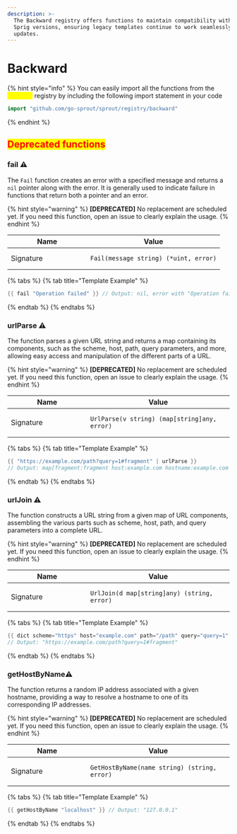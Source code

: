 ```yaml
---
description: >-
  The Backward registry offers functions to maintain compatibility with older
  Sprig versions, ensuring legacy templates continue to work seamlessly after
  updates.
---
```


# Backward

{% hint style="info" %}
You can easily import all the functions from the <mark style="color:yellow;">`backward`</mark> registry by including the following import statement in your code

```go
import "github.com/go-sprout/sprout/registry/backward"
```
{% endhint %}

## <mark style="color:red;">Deprecated functions</mark>

### fail ⚠️

The `Fail` function creates an error with a specified message and returns a `nil` pointer along with the error. It is generally used to indicate failure in functions that return both a pointer and an error.

{% hint style="warning" %}
**\[DEPRECATED]** No replacement are scheduled yet. If you need this function, open an issue to clearly explain the usage.
{% endhint %}

<table data-header-hidden><thead><tr><th width="164">Name</th><th>Value</th></tr></thead><tbody><tr><td>Signature</td><td><pre class="language-go"><code class="lang-go">Fail(message string) (*uint, error)
</code></pre></td></tr></tbody></table>

{% tabs %}
{% tab title="Template Example" %}
```go
{{ fail "Operation failed" }} // Output: nil, error with "Operation failed"
```
{% endtab %}
{% endtabs %}

### urlParse ⚠️

The function parses a given URL string and returns a map containing its components, such as the scheme, host, path, query parameters, and more, allowing easy access and manipulation of the different parts of a URL.

{% hint style="warning" %}
**\[DEPRECATED]** No replacement are scheduled yet. If you need this function, open an issue to clearly explain the usage.
{% endhint %}

<table data-header-hidden><thead><tr><th width="164">Name</th><th>Value</th></tr></thead><tbody><tr><td>Signature</td><td><pre class="language-go"><code class="lang-go">UrlParse(v string) (map[string]any, error)
</code></pre></td></tr></tbody></table>

{% tabs %}
{% tab title="Template Example" %}
```go
{{ "https://example.com/path?query=1#fragment" | urlParse }}
// Output: map[fragment:fragment host:example.com hostname:example.com path:path query:query scheme:https]
```
{% endtab %}
{% endtabs %}

### urlJoin ⚠️

The function constructs a URL string from a given map of URL components, assembling the various parts such as scheme, host, path, and query parameters into a complete URL.

{% hint style="warning" %}
**\[DEPRECATED]** No replacement are scheduled yet. If you need this function, open an issue to clearly explain the usage.
{% endhint %}

<table data-header-hidden><thead><tr><th width="164">Name</th><th>Value</th></tr></thead><tbody><tr><td>Signature</td><td><pre class="language-go"><code class="lang-go">UrlJoin(d map[string]any) (string, error)
</code></pre></td></tr></tbody></table>

{% tabs %}
{% tab title="Template Example" %}
```go
{{ dict scheme="https" host="example.com" path="/path" query="query=1" opaque="opaque" fragment="fragment" | urlJoin }}
// Output: "https://example.com/path?query=1#fragment"

```
{% endtab %}
{% endtabs %}

### getHostByName⚠️

The function returns a random IP address associated with a given hostname, providing a way to resolve a hostname to one of its corresponding IP addresses.

{% hint style="warning" %}
**\[DEPRECATED]** No replacement are scheduled yet. If you need this function, open an issue to clearly explain the usage.
{% endhint %}

<table data-header-hidden><thead><tr><th width="164">Name</th><th>Value</th></tr></thead><tbody><tr><td>Signature</td><td><pre class="language-go"><code class="lang-go">GetHostByName(name string) (string, error)
</code></pre></td></tr></tbody></table>

{% tabs %}
{% tab title="Template Example" %}
```go
{{ getHostByName "localhost" }} // Output: "127.0.0.1"
```
{% endtab %}
{% endtabs %}
